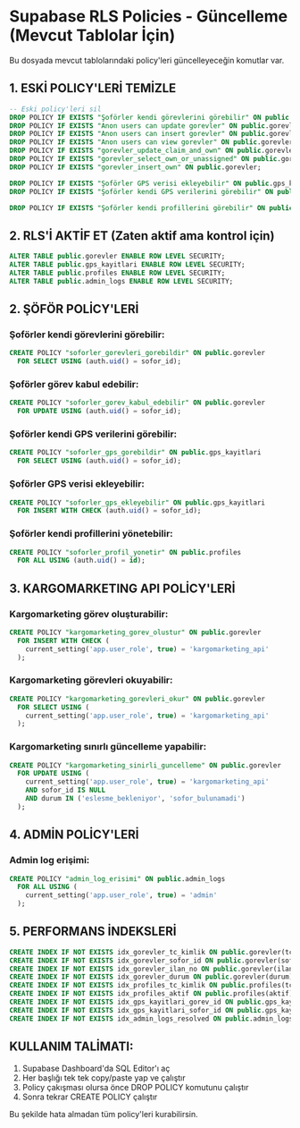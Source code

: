 # Supabase RLS Policies - Güncelleme (Mevcut Tablolar İçin)

Bu dosyada mevcut tablolarındaki policy'leri güncelleyeceğin komutlar var.

## 1. ESKİ POLICY'LERİ TEMİZLE

```sql
-- Eski policy'leri sil
DROP POLICY IF EXISTS "Şoförler kendi görevlerini görebilir" ON public.gorevler;
DROP POLICY IF EXISTS "Anon users can update gorevler" ON public.gorevler;
DROP POLICY IF EXISTS "Anon users can insert gorevler" ON public.gorevler;
DROP POLICY IF EXISTS "Anon users can view gorevler" ON public.gorevler;
DROP POLICY IF EXISTS "gorevler_update_claim_and_own" ON public.gorevler;
DROP POLICY IF EXISTS "gorevler_select_own_or_unassigned" ON public.gorevler;
DROP POLICY IF EXISTS "gorevler_insert_own" ON public.gorevler;

DROP POLICY IF EXISTS "Şoförler GPS verisi ekleyebilir" ON public.gps_kayitlari;
DROP POLICY IF EXISTS "Şoförler kendi GPS verilerini görebilir" ON public.gps_kayitlari;

DROP POLICY IF EXISTS "Şoförler kendi profillerini görebilir" ON public.profiles;
```

## 2. RLS'İ AKTİF ET (Zaten aktif ama kontrol için)

```sql
ALTER TABLE public.gorevler ENABLE ROW LEVEL SECURITY;
ALTER TABLE public.gps_kayitlari ENABLE ROW LEVEL SECURITY;
ALTER TABLE public.profiles ENABLE ROW LEVEL SECURITY;
ALTER TABLE public.admin_logs ENABLE ROW LEVEL SECURITY;
```

## 2. ŞÖFÖR POLİCY'LERİ

### Şoförler kendi görevlerini görebilir:
```sql
CREATE POLICY "soforler_gorevleri_gorebildir" ON public.gorevler
  FOR SELECT USING (auth.uid() = sofor_id);
```

### Şoförler görev kabul edebilir:
```sql
CREATE POLICY "soforler_gorev_kabul_edebilir" ON public.gorevler
  FOR UPDATE USING (auth.uid() = sofor_id);
```

### Şoförler kendi GPS verilerini görebilir:
```sql
CREATE POLICY "soforler_gps_gorebildir" ON public.gps_kayitlari
  FOR SELECT USING (auth.uid() = sofor_id);
```

### Şoförler GPS verisi ekleyebilir:
```sql
CREATE POLICY "soforler_gps_ekleyebilir" ON public.gps_kayitlari
  FOR INSERT WITH CHECK (auth.uid() = sofor_id);
```

### Şoförler kendi profillerini yönetebilir:
```sql
CREATE POLICY "soforler_profil_yonetir" ON public.profiles
  FOR ALL USING (auth.uid() = id);
```

## 3. KARGOMARKETING API POLİCY'LERİ

### Kargomarketing görev oluşturabilir:
```sql
CREATE POLICY "kargomarketing_gorev_olustur" ON public.gorevler
  FOR INSERT WITH CHECK (
    current_setting('app.user_role', true) = 'kargomarketing_api'
  );
```

### Kargomarketing görevleri okuyabilir:
```sql
CREATE POLICY "kargomarketing_gorevleri_okur" ON public.gorevler
  FOR SELECT USING (
    current_setting('app.user_role', true) = 'kargomarketing_api'
  );
```

### Kargomarketing sınırlı güncelleme yapabilir:
```sql
CREATE POLICY "kargomarketing_sinirli_guncelleme" ON public.gorevler
  FOR UPDATE USING (
    current_setting('app.user_role', true) = 'kargomarketing_api'
    AND sofor_id IS NULL
    AND durum IN ('eslesme_bekleniyor', 'sofor_bulunamadi')
  );
```

## 4. ADMİN POLİCY'LERİ

### Admin log erişimi:
```sql
CREATE POLICY "admin_log_erisimi" ON public.admin_logs
  FOR ALL USING (
    current_setting('app.user_role', true) = 'admin'
  );
```

## 5. PERFORMANS İNDEKSLERİ

```sql
CREATE INDEX IF NOT EXISTS idx_gorevler_tc_kimlik ON public.gorevler(tc_kimlik);
CREATE INDEX IF NOT EXISTS idx_gorevler_sofor_id ON public.gorevler(sofor_id);
CREATE INDEX IF NOT EXISTS idx_gorevler_ilan_no ON public.gorevler(ilan_no);
CREATE INDEX IF NOT EXISTS idx_gorevler_durum ON public.gorevler(durum);
CREATE INDEX IF NOT EXISTS idx_profiles_tc_kimlik ON public.profiles(tc_kimlik);
CREATE INDEX IF NOT EXISTS idx_profiles_aktif ON public.profiles(aktif);
CREATE INDEX IF NOT EXISTS idx_gps_kayitlari_gorev_id ON public.gps_kayitlari(gorev_id);
CREATE INDEX IF NOT EXISTS idx_gps_kayitlari_sofor_id ON public.gps_kayitlari(sofor_id);
CREATE INDEX IF NOT EXISTS idx_admin_logs_resolved ON public.admin_logs(resolved);
```

## KULLANIM TALİMATI:
1. Supabase Dashboard'da SQL Editor'ı aç
2. Her başlığı tek tek copy/paste yap ve çalıştır
3. Policy çakışması olursa önce DROP POLICY komutunu çalıştır
4. Sonra tekrar CREATE POLICY çalıştır

Bu şekilde hata almadan tüm policy'leri kurabilirsin.
